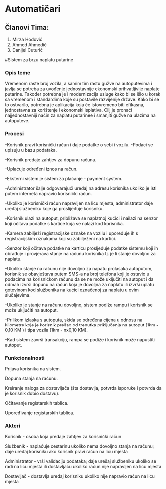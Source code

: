 # Automatičari
## Članovi Tima:

1. Mirza Hodović
2. Ahmed Ahmedić
3. Danijel Cuturić

#Sistem za brzu naplatu putarine

### Opis teme
Vremenom raste broj vozila, a samim tim rastu gužve na autoputevima i javlja se potreba za uvođenje jednostavnije ekonomski prihvatljivije naplate putarine. Također potrebna je i modernizacija usluge kako bi se išlo u korak sa vremenom i standardima koje su postavile razvijenije države. Kako bi se to ostvarilo, potrebna je aplikacija koja će istovremeno biti efikasna, jednostavna za korištenje i ekonomski isplativa. Cilj je pronaći najjednostavniji način za naplatu putarinee i smanjiti gužve na ulazima na autoputeve.


### Procesi

-Korisnik pravi korisnički račun i daje podatke o sebi i vozilu.
-Podaci se upisuju u bazu podataka.

-Korisnik predaje zahtjev za dopunu računa.

-Uplaćuje određeni iznos na račun.

-Eksterni sistem je sistem za plaćanje - payment system.

-Administrator šalje odgovarajući uređaj na adresu korisnika ukoliko je isti putem interneta napravio korisnički račun. 

-Ukoliko je korisnički račun napravljen na licu mjesta, administrator daje uređaj službeniku koje ga proslijeđuje korisniku.

-Korisnik ulazi na autoput, približava se naplatnoj kućici i nailazi na senzor koji očitava podatke s kartice koja se nalazi kod korisnika.

-Kamera zabilježi registracijske oznake na vozilu i upoređuje ih s registracijskim oznakama koji su zabilježeni na kartici.

-Senzor koji očitava podatke na karticu prosljeđuje podatke sistemu koji ih obrađuje i provjerava stanje na računu korisnika tj. je li stanje dovoljno za naplatu.

-Ukoliko stanje na računu nije dovoljno za napatu prolasaka autoputom, korisnik se obavještava putem SMS-a na broj telefona koji je ostavio u podacima na korisnićkom računu da se ne može uključiti na autoput i da odmah izvrši dopunu na račun koja je dovoljna za naplatu ili izvrši uplatu gotovinom kod službenika na kućici označenoj za naplatu u ovim slučajevima.

-Ukoliko je stanje na računu dovoljno, sistem podiže rampu i korisnik se može uključiti na autoput.

-Prilikom izlaska s autoputa, skida se određena cijena u odnosu na kilometre koje je korisnik prešao od trenutka priključenja na autoput (1km - 0,10 KM ) i tipa vozila (1km - nx0,10 KM).  

-Kad sistem završi transakciju, rampa se podiže i korisnik može napustiti autoput.  
 
 
### Funkcionalnosti

Prijava korisnika na sistem.

Dopuna stanja na računu.

Kreiranje naloga za dostavljača (šta dostavlja, potvrda isporuke i potvrda da je korisnik dobio dostavu).

Očitavanje registarskih tablica.

Upoređivanje registarskih tablica.



### Akteri


Korisnik - osoba koja predaje zahtjev za korisnički račun

Službenik - naplaćuje cestarinu ukoliko nema dovoljno stanja na računu; daje uređaj korisniku ako korisnik pravi račun na licu mjesta

Administrator - vrši validaciju podataka; daje urešaj službeniku ukoliko se radi na licu mjesta ili dostavljaču ukoliko račun nije napravljen na licu mjesta

Dostavljač - dostavlja uređaj korisniku ukoliko nije napravio račun na licu mjesta
